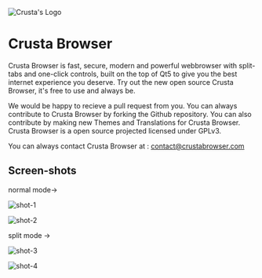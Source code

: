 ![Crusta's Logo](https://github.com/CrustaBrowser/CrustaBrowser/blob/master/crusta/res/main.png) 
# Crusta Browser #

Crusta Browser is fast, secure, modern and powerful webbrowser with split-tabs and one-click controls, built on the top of Qt5 to give you the best internet experience you deserve.
Try out the new open source Crusta Browser, it's free to use and always be.

We would be happy to recieve a pull request from you. You can always contribute to Crusta Browser by forking the Github repository. You can also contribute by making new Themes and Translations for Crusta Browser. Crusta Browser is a open source projected licensed under GPLv3.

You can always contact Crusta Browser at : contact@crustabrowser.com

## Screen-shots ##

normal mode->

![shot-1](https://github.com/CrustaBrowser/CrustaBrowser/blob/master/ScreenShots/crusta.png)




![shot-2](https://github.com/CrustaBrowser/CrustaBrowser/blob/master/ScreenShots/crusta2.png)



split mode ->

![shot-3](https://github.com/CrustaBrowser/CrustaBrowser/blob/master/ScreenShots/crustasplit.png)




![shot-4](https://github.com/CrustaBrowser/CrustaBrowser/blob/master/ScreenShots/splitmode.png)
